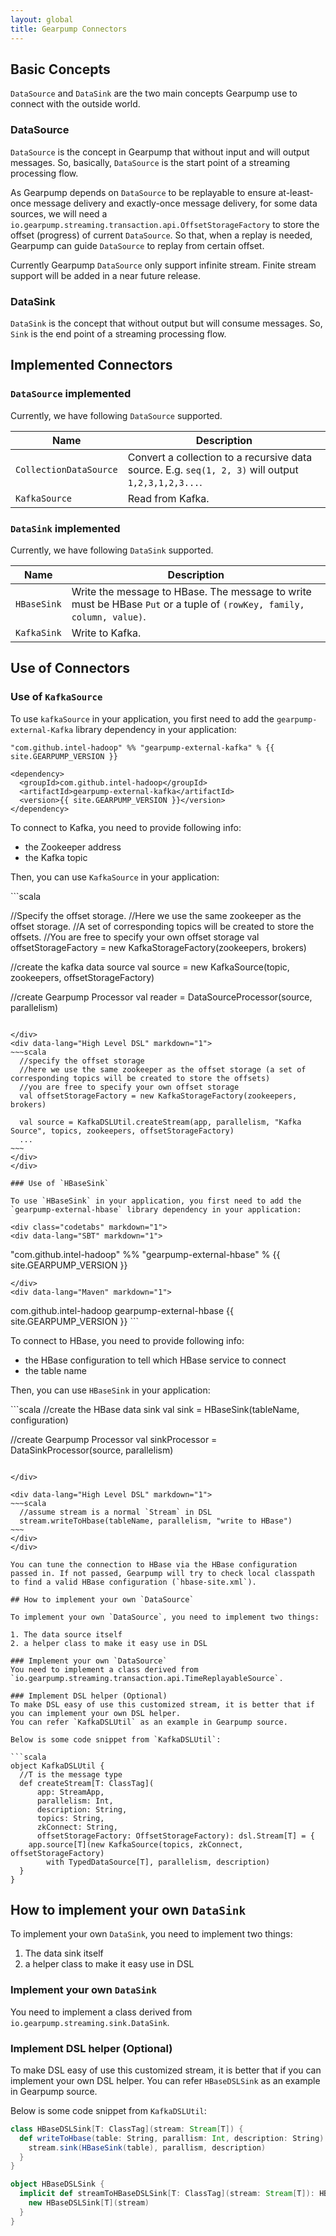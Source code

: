 ```yaml
---
layout: global
title: Gearpump Connectors
---
```


## Basic Concepts
`DataSource` and `DataSink` are the two main concepts Gearpump use to connect with the outside world.

### DataSource
`DataSource` is the concept in Gearpump that without input and will output messages. So, basically, `DataSource` is the start point of a streaming processing flow.

As Gearpump depends on `DataSource` to be replayable to ensure at-least-once message delivery and exactly-once message delivery, for some data sources, we will need a `io.gearpump.streaming.transaction.api.OffsetStorageFactory` to store the offset (progress) of current `DataSource`. So that, when a replay is needed, Gearpump can guide `DataSource` to replay from certain offset.

Currently Gearpump `DataSource` only support infinite stream. Finite stream support will be added in a near future release.

### DataSink
`DataSink` is the concept that without output but will consume messages. So, `Sink` is the end point of a streaming processing flow.

## Implemented Connectors

### `DataSource` implemented
Currently, we have following `DataSource` supported.

Name | Description
-----| ----------
`CollectionDataSource` | Convert a collection to a recursive data source. E.g. `seq(1, 2, 3)` will output `1,2,3,1,2,3...`.
`KafkaSource` | Read from Kafka.

### `DataSink` implemented
Currently, we have following `DataSink` supported.

Name | Description
-----| ----------
`HBaseSink` | Write the message to HBase. The message to write must be HBase `Put` or a tuple of `(rowKey, family, column, value)`.
`KafkaSink` | Write to Kafka.


## Use of Connectors
### Use of `KafkaSource`
To use `kafkaSource` in your application, you first need to add the `gearpump-external-Kafka` library dependency in your application:

<div class="codetabs" markdown="1">
<div data-lang="SBT" markdown="1">

```
"com.github.intel-hadoop" %% "gearpump-external-kafka" % {{ site.GEARPUMP_VERSION }}
```
</div>
<div data-lang="Maven" markdown="1">

```
<dependency>
  <groupId>com.github.intel-hadoop</groupId>
  <artifactId>gearpump-external-kafka</artifactId>
  <version>{{ site.GEARPUMP_VERSION }}</version>
</dependency>
```
</div>
</div>

To connect to Kafka, you need to provide following info:
 - the Zookeeper address
 - the Kafka topic

Then, you can use `KafkaSource` in your application:
<div class="codetabs" markdown="1">
<div data-lang="Low Level API" markdown="1">
```scala

   //Specify the offset storage.
   //Here we use the same zookeeper as the offset storage.
   //A set of corresponding topics will be created to store the offsets.
   //You are free to specify your own offset storage
   val offsetStorageFactory = new KafkaStorageFactory(zookeepers, brokers)

   //create the kafka data source
   val source = new KafkaSource(topic, zookeepers, offsetStorageFactory)

   //create Gearpump Processor
   val reader = DataSourceProcessor(source, parallelism)
```

</div>
<div data-lang="High Level DSL" markdown="1">
~~~scala
  //specify the offset storage
  //here we use the same zookeeper as the offset storage (a set of corresponding topics will be created to store the offsets)
  //you are free to specify your own offset storage
  val offsetStorageFactory = new KafkaStorageFactory(zookeepers, brokers)

  val source = KafkaDSLUtil.createStream(app, parallelism, "Kafka Source", topics, zookeepers, offsetStorageFactory)
  ...
~~~
</div>
</div>

### Use of `HBaseSink`

To use `HBaseSink` in your application, you first need to add the `gearpump-external-hbase` library dependency in your application:

<div class="codetabs" markdown="1">
<div data-lang="SBT" markdown="1">

```
"com.github.intel-hadoop" %% "gearpump-external-hbase" % {{ site.GEARPUMP_VERSION }}
```
</div>
<div data-lang="Maven" markdown="1">

```
<dependency>
  <groupId>com.github.intel-hadoop</groupId>
  <artifactId>gearpump-external-hbase</artifactId>
  <version>{{ site.GEARPUMP_VERSION }}</version>
</dependency>
```
</div>
</div>

To connect to HBase, you need to provide following info:
 - the HBase configuration to tell which HBase service to connect
 - the table name

Then, you can use `HBaseSink` in your application:
<div class="codetabs" markdown="1">
<div data-lang="Low Level API" markdown="1">
```scala
   //create the HBase data sink
   val sink = HBaseSink(tableName, configuration)

   //create Gearpump Processor
   val sinkProcessor = DataSinkProcessor(source, parallelism)
```

</div>

<div data-lang="High Level DSL" markdown="1">
~~~scala
  //assume stream is a normal `Stream` in DSL
  stream.writeToHbase(tableName, parallelism, "write to HBase")
~~~
</div>
</div>

You can tune the connection to HBase via the HBase configuration passed in. If not passed, Gearpump will try to check local classpath to find a valid HBase configuration (`hbase-site.xml`).

## How to implement your own `DataSource`

To implement your own `DataSource`, you need to implement two things:

1. The data source itself
2. a helper class to make it easy use in DSL

### Implement your own `DataSource`
You need to implement a class derived from `io.gearpump.streaming.transaction.api.TimeReplayableSource`.

### Implement DSL helper (Optional)
To make DSL easy of use this customized stream, it is better that if you can implement your own DSL helper.
You can refer `KafkaDSLUtil` as an example in Gearpump source.

Below is some code snippet from `KafkaDSLUtil`:

```scala
object KafkaDSLUtil {
  //T is the message type
  def createStream[T: ClassTag](
      app: StreamApp,
      parallelism: Int,
      description: String,
      topics: String,
      zkConnect: String,
      offsetStorageFactory: OffsetStorageFactory): dsl.Stream[T] = {
    app.source[T](new KafkaSource(topics, zkConnect, offsetStorageFactory)
        with TypedDataSource[T], parallelism, description)
  }
}
```

## How to implement your own `DataSink`
To implement your own `DataSink`, you need to implement two things:

1. The data sink itself
2. a helper class to make it easy use in DSL

### Implement your own `DataSink`
You need to implement a class derived from `io.gearpump.streaming.sink.DataSink`.

### Implement DSL helper (Optional)
To make DSL easy of use this customized stream, it is better that if you can implement your own DSL helper.
You can refer `HBaseDSLSink` as an example in Gearpump source.

Below is some code snippet from `KafkaDSLUtil`:

```scala
class HBaseDSLSink[T: ClassTag](stream: Stream[T]) {
  def writeToHbase(table: String, parallism: Int, description: String): Stream[T] = {
    stream.sink(HBaseSink(table), parallism, description)
  }
}

object HBaseDSLSink {
  implicit def streamToHBaseDSLSink[T: ClassTag](stream: Stream[T]): HBaseDSLSink[T] = {
    new HBaseDSLSink[T](stream)
  }
}
```
